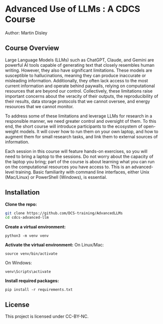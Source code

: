 # Advanced Use of LLMs : A CDCS Course
Author: Martin Disley 
## Course Overview

Large Language Models (LLMs) such as ChatGPT, Claude, and Gemini are powerful AI tools capable of generating text that closely resembles human writing. However, they also have significant limitations. These models are susceptible to hallucinations, meaning they can produce inaccurate or misleading information. Additionally, they often lack access to the most current information and operate behind paywalls, relying on computational resources that are beyond our control. Collectively, these limitations raise important concerns about the veracity of their outputs, the reproducibility of their results, data storage protocols that we cannot oversee, and energy resources that we cannot monitor.

To address some of these limitations and leverage LLMs for research in a responsible manner, we need greater control and oversight of them. To this end, the short course will introduce participants to the ecosystem of open-weight models. It will cover how to run them on your own laptop, and how to augment them for small research tasks, and link them to external sources of information.

Each session in this course will feature hands-on exercises, so you will need to bring a laptop to the sessions. Do not worry about the capacity of the laptop you bring; part of the course is about learning what you can run on the computational resources you have access to. This is an advanced-level training. Basic familiarity with command line interfaces, either Unix (Mac/Linux) or PowerShell (Windows), is essential.

## Installation
**Clone the repo:**
```bash
git clone https://github.com/DCS-training/AdvancedLLMs
cd cdcs-advanced-llm
```
**Create a virtual environment:**
```
python3 -m venv venv
```

**Activate the virtual environment:**
On Linux/Mac:
```
source venv/bin/activate
```
On Windows:
```
venv\Scripts\activate
```

**Install required packages:**
```
pip install -r requirements.txt
```

## License
This project is licensed under CC-BY-NC.